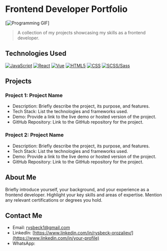 # Frontend Developer Portfolio

[![Programming GIF]([https://your-gif-url.gif](https://media.giphy.com/media/iIqmM5tTjmpOB9mpbn/giphy.gif))]

> A collection of my projects showcasing my skills as a frontend developer.

## Technologies Used

[![JavaScript](https://cdn.icon-icons.com/icons2/2107/PNG/512/file_type_js_official_icon_130509.png)](https://developer.mozilla.org/en-US/docs/Web/JavaScript)
[![React](https://cdn.icon-icons.com/icons2/2415/PNG/512/react_original_wordmark_logo_icon_146375.png)](https://reactjs.org/)
[![Vue](https://cdn.icon-icons.com/icons2/2107/PNG/512/file_type_vue_icon_130078.png)](https://vuejs.org/)
[![HTML5](https://cdn.icon-icons.com/icons2/2107/PNG/512/file_type_html_icon_130541.png)](https://developer.mozilla.org/en-US/docs/Web/HTML)
[![CSS](https://cdn.icon-icons.com/icons2/2107/PNG/512/file_type_css_icon_130661.png)](https://developer.mozilla.org/en-US/docs/Web/CSS)
[![SCSS/Sass](https://cdn.icon-icons.com/icons2/2415/PNG/512/sass_original_logo_icon_146348.png)](https://sass-lang.com/)


## Projects

### Project 1: Project Name

- Description: Briefly describe the project, its purpose, and features.
- Tech Stack: List the technologies and frameworks used.
- Demo: Provide a link to the live demo or hosted version of the project.
- GitHub Repository: Link to the GitHub repository for the project.

### Project 2: Project Name

- Description: Briefly describe the project, its purpose, and features.
- Tech Stack: List the technologies and frameworks used.
- Demo: Provide a link to the live demo or hosted version of the project.
- GitHub Repository: Link to the GitHub repository for the project.

## About Me

Briefly introduce yourself, your background, and your experience as a frontend developer. Highlight your key skills and areas of expertise. Mention any relevant certifications or degrees you hold.

## Contact Me

- Email: [rysbeck1@gmail.com](mailto:your-email@example.com)
- LinkedIn: [https://www.linkedin.com/in/rysbeck-orozaliev/](https://www.linkedin.com/in/your-profile)
- WhatsApp:
